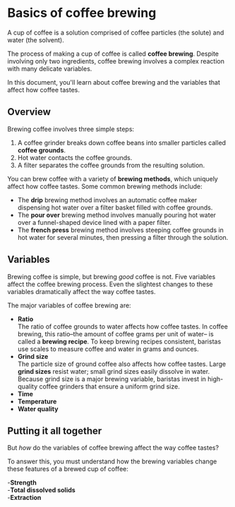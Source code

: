# Basics of coffee brewing 

A cup of coffee is a solution comprised of coffee particles (the solute) and water (the solvent).

The process of making a cup of coffee is called **coffee brewing**. Despite involving only two ingredients, coffee brewing involves a complex reaction with many delicate variables.

In this document, you'll learn about coffee brewing and the variables that affect how coffee tastes. 

## Overview     
Brewing coffee involves three simple steps: 
1. A coffee grinder breaks down coffee beans into smaller particles called **coffee grounds**. 
2. Hot water contacts the coffee grounds. 
3. A filter separates the coffee grounds from the resulting solution.  
 
You can brew coffee with a variety of **brewing methods**, which uniquely affect how coffee tastes. Some common brewing methods include: 
- The **drip** brewing method involves an automatic coffee maker dispensing hot water over a filter basket filled with coffee grounds. 
- The **pour over** brewing method involves manually pouring hot water over a funnel-shaped device lined with a paper filter. 
- The **french press** brewing method involves steeping coffee grounds in hot water for several minutes, then pressing a filter through the solution. 

## Variables 
Brewing coffee is simple, but brewing *good* coffee is not. Five variables affect the coffee brewing process. Even the slightest changes to these variables dramatically affect the way coffee tastes. 

The major variables of coffee brewing are: 

- **Ratio**<br> 
The ratio of coffee grounds to water affects how coffee tastes. In coffee brewing, this ratio–the amount of coffee grams per unit of water– is called a **brewing recipe**. To keep brewing recipes consistent, baristas use scales to measure coffee and water in grams and ounces. 
- **Grind size**<br> 
The particle size of ground coffee also affects how coffee tastes. Large **grind sizes** resist water; small grind sizes easily dissolve in water. Because grind size is a major brewing variable, baristas invest in high-quality coffee grinders that ensure a uniform grind size. 
- **Time**<br> 
- **Temperature**<br> 
- **Water quality**<br> 

## Putting it all together 
But *how* do the variables of coffee brewing affect the way coffee tastes? 

To answer this, you must understand how the brewing variables change these features of a brewed cup of coffee:

-**Strength**<br>
-**Total dissolved solids**<br>
-**Extraction**<br> 
